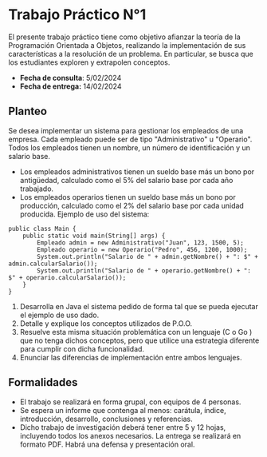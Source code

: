 # Trabajo Práctico N°1

El presente trabajo práctico tiene como objetivo afianzar la teoría de la Programación Orientada a Objetos, realizando la implementación de sus características a la resolución de un problema. En particular, se busca que los estudiantes exploren y extrapolen conceptos.
- **Fecha de consulta**: 5/02/2024
- **Fecha de entrega:** 14/02/2024

## Planteo
Se desea implementar un sistema para gestionar los empleados de una empresa. Cada empleado puede ser de tipo "Administrativo" u "Operario". Todos los empleados tienen un nombre, un número de identificación y un salario base.
- Los empleados administrativos tienen un sueldo base más un bono por antigüedad, calculado como el 5% del salario base por cada año trabajado.
- Los empleados operarios tienen un sueldo base más un bono por producción, calculado como el 2% del salario base por cada unidad producida.
Ejemplo de uso del sistema:
```
public class Main {
    public static void main(String[] args) {
        Empleado admin = new Administrativo("Juan", 123, 1500, 5);
        Empleado operario = new Operario("Pedro", 456, 1200, 1000);
        System.out.println("Salario de " + admin.getNombre() + ": $" + admin.calcularSalario());
        System.out.println("Salario de " + operario.getNombre() + ": $" + operario.calcularSalario());
    }
}
```
1. Desarrolla  en Java el sistema pedido de forma tal que se pueda ejecutar el ejemplo de uso dado. 
2. Detalle y explique los conceptos utilizados de P.O.O.
3. Resuelve esta misma situación problemática con un lenguaje (C o Go ) que no tenga dichos conceptos, pero que utilice una estrategia diferente para cumplir con dicha funcionalidad.
4. Enunciar las diferencias de implementación entre ambos lenguajes.

## Formalidades
- El trabajo se realizará en forma grupal, con equipos de 4 personas.
- Se espera un informe que contenga al menos: carátula, índice, introducción, desarrollo, conclusiones y referencias.
- Dicho trabajo de investigación deberá tener entre 5 y 12 hojas, incluyendo todos los anexos necesarios. La entrega se realizará en formato PDF. Habrá una defensa y presentación oral.
